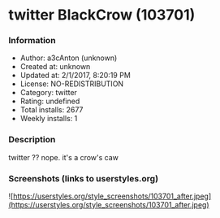 # twitter  BlackCrow (103701)

### Information
- Author: a3cAnton (unknown)
- Created at: unknown
- Updated at: 2/1/2017, 8:20:19 PM
- License: NO-REDISTRIBUTION
- Category: twitter
- Rating: undefined
- Total installs: 2677
- Weekly installs: 1


### Description
twitter ?? 
nope. 
it's a crow's caw


### Screenshots (links to userstyles.org)
![https://userstyles.org/style_screenshots/103701_after.jpeg](https://userstyles.org/style_screenshots/103701_after.jpeg)


